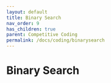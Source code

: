 ```yaml
---
layout: default
title: Binary Search
nav_order: 9
has_children: true
parent: Competitive Coding
permalink: /docs/coding/binarysearch
---
```


# Binary Search

